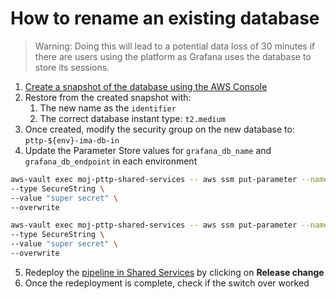 # How to rename an existing database

> Warning: Doing this will lead to a potential data loss of 30 minutes if there are users using the platform as Grafana uses the database to store its sessions.

1. [Create a snapshot of the database using the AWS Console](https://docs.aws.amazon.com/AmazonRDS/latest/UserGuide/USER_CreateSnapshot.html)
2. Restore from the created snapshot with:
   1. The new name as the `identifier`
   2. The correct database instant type: `t2.medium`
3. Once created, modify the security group on the new database to: `pttp-${env}-ima-db-in`
4. Update the Parameter Store values for `grafana_db_name` and `grafana_db_endpoint` in each environment

```bash
aws-vault exec moj-pttp-shared-services -- aws ssm put-parameter --name "/codebuild/pttp-ci-ima-pipeline/development/grafana_db_name" \
--type SecureString \
--value "super secret" \
--overwrite

aws-vault exec moj-pttp-shared-services -- aws ssm put-parameter --name "/codebuild/pttp-ci-ima-pipeline/development/grafana_db_endpoint" \
--type SecureString \
--value "super secret" \
--overwrite
```

5. Redeploy the [pipeline in Shared Services](https://eu-west-2.console.aws.amazon.com/codesuite/codepipeline/pipelines/Staff-Infrastructure-Monitoring/view?region=eu-west-2) by clicking on **Release change**
6. Once the redeployment is complete, check if the switch over worked
